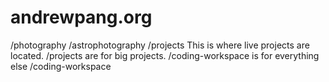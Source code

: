 # andrewpang.org

/photography
/astrophotography
/projects
  This is where live projects are located. /projects are for big projects. /coding-workspace is for everything else
/coding-workspace
